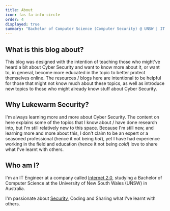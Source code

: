 ```yaml
---
title: About
icon: fas fa-info-circle
order: 4
displayed: true
summary: "Bachelor of Computer Science (Computer Security) @ UNSW | IT Engineer @ Internet 2.0"
---
```


## What is this blog about?

This blog was designed with the intention of teaching those who might've heard a bit about Cyber Security and want to know more about it,
or want to, in general, become more educated in the topic to better protect themselves online. The resources / blogs here are intentional to be 
helpful for those that might not know much about these topics, as well as introduce new topics to those who might already know stuff about 
Cyber Security.

## Why Lukewarm Security?

I'm always learning more and more about Cyber Security. The content on here explains some of the topics that I know about / have done research
into, but I'm still relatively new to this space. Because I'm still new, and learning more and more about this, I don't claim to be an expert
or a seasoned professional (hence it not being *hot*), yet I have had experience working in the field and education (hence it not being *cold*)
love to share what I've learnt with others.

## Who am I?

I'm an IT Engineer at a company called [Internet 2.0](https://internet2-0.com), studying a Bachelor of Computer Science at the University of New
South Wales (UNSW) in Australia.

I'm passionate about [Security](/categories/security), Coding and Sharing what I've learnt with others.
